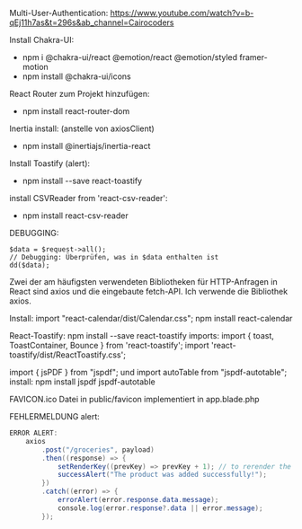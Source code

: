 Multi-User-Authentication:
https://www.youtube.com/watch?v=b-qEj11h7as&t=296s&ab_channel=Cairocoders

Install Chakra-UI:
 - npm i @chakra-ui/react @emotion/react @emotion/styled framer-motion
 - npm install @chakra-ui/icons

React Router zum Projekt hinzufügen:
 - npm install react-router-dom


Inertia install: (anstelle von axiosClient)
 - npm install @inertiajs/inertia-react

Install Toastify (alert):
 - npm install --save react-toastify


install CSVReader from 'react-csv-reader':
 - npm install react-csv-reader




DEBUGGING:
```
$data = $request->all();
// Debugging: Überprüfen, was in $data enthalten ist
dd($data);
```


Zwei der am häufigsten verwendeten Bibliotheken für HTTP-Anfragen in React sind axios und die eingebaute fetch-API. 
Ich verwende die Bibliothek axios.


Install:   import "react-calendar/dist/Calendar.css";
npm install react-calendar


React-Toastify:
npm install --save react-toastify
imports:
import { toast, ToastContainer, Bounce } from 'react-toastify';
import 'react-toastify/dist/ReactToastify.css';


import { jsPDF } from "jspdf"; und import autoTable from "jspdf-autotable";
install:  npm install jspdf jspdf-autotable

FAVICON.ico
Datei in public/favicon
implementiert in app.blade.php


FEHLERMELDUNG alert:
```java
ERROR ALERT:
    axios
        .post("/groceries", payload)
        .then((response) => {
            setRenderKey((prevKey) => prevKey + 1); // to rerender the GetGroceries component
            successAlert("The product was added successfully!");
        })
        .catch((error) => {
            errorAlert(error.response.data.message);
            console.log(error.response?.data || error.message);
        });
```